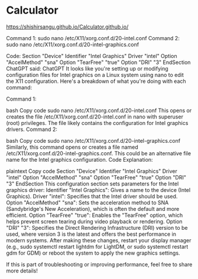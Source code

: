 # Calculator

https://shishirsangu.github.io/Calculator.github.io/


Command 1: sudo nano /etc/X11/xorg.conf.d/20-intel.conf
Command 2: sudo nano /etc/X11/xorg.conf.d/20-intel-graphics.conf

Code:
 Section "Device"
   Identifier "Intel Graphics"
   Driver "intel"
   Option "AccelMethod"  "sna"
   Option "TearFree" "true"
   Option "DRI" "3"
 EndSection
ChatGPT said:
ChatGPT
It looks like you're setting up or modifying configuration files for Intel graphics on a Linux system using nano to edit the X11 configuration. Here's a breakdown of what you're doing with each command:

Command 1:

bash
Copy code
sudo nano /etc/X11/xorg.conf.d/20-intel.conf
This opens or creates the file /etc/X11/xorg.conf.d/20-intel.conf in nano with superuser (root) privileges. The file likely contains the configuration for Intel graphics drivers.
Command 2:

bash
Copy code
sudo nano /etc/X11/xorg.conf.d/20-intel-graphics.conf
Similarly, this command opens or creates a file named /etc/X11/xorg.conf.d/20-intel-graphics.conf. This could be an alternative file name for the Intel graphics configuration.
Code Explanation:

plaintext
Copy code
Section "Device"
   Identifier "Intel Graphics"
   Driver "intel"
   Option "AccelMethod"  "sna"
   Option "TearFree" "true"
   Option "DRI" "3"
EndSection
This configuration section sets parameters for the Intel graphics driver:
Identifier "Intel Graphics": Gives a name to the device (Intel Graphics).
Driver "intel": Specifies that the Intel driver should be used.
Option "AccelMethod" "sna": Sets the acceleration method to SNA (Sandybridge's New Acceleration), which is often the default and more efficient.
Option "TearFree" "true": Enables the "TearFree" option, which helps prevent screen tearing during video playback or rendering.
Option "DRI" "3": Specifies the Direct Rendering Infrastructure (DRI) version to be used, where version 3 is the latest and offers the best performance in modern systems.
After making these changes, restart your display manager (e.g., sudo systemctl restart lightdm for LightDM, or sudo systemctl restart gdm for GDM) or reboot the system to apply the new graphics settings.

If this is part of troubleshooting or improving performance, feel free to share more details!











